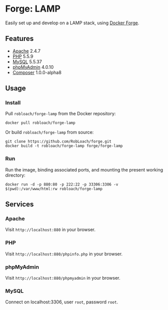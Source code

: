 # Forge: LAMP

Easily set up and develop on a LAMP stack, using [Docker Forge](http://github.com/robloach/forge).


## Features

* [Apache](https://httpd.apache.org/) 2.4.7
* [PHP](http://php.net/) 5.5.9
* [MySQL](http://www.mysql.com/) 5.5.37
* [phpMyAdmin](http://www.phpmyadmin.net/) 4.0.10
* [Composer](http://getcomposer.org) 1.0.0-alpha8


## Usage

### Install

Pull `robloach/forge-lamp` from the Docker repository:
```
docker pull robloach/forge-lamp
```

Or build `robloach/forge-lamp` from source:
```
git clone https://github.com/RobLoach/forge.git
docker build -t robloach/forge-lamp forge/forge-lamp
```

### Run

Run the image, binding associated ports, and mounting the present working
directory:

```
docker run -d -p 880:80 -p 222:22 -p 33306:3306 -v $(pwd):/var/www/html:rw robloach/forge-lamp
```


## Services

### Apache

Visit `http://localhost:880` in your browser.

### PHP

Visit `http://localhost:880/phpinfo.php` in your browser.

### phpMyAdmin

Visit `http://localhost:880/phpmyadmin` in your browser.

### MySQL

Connect on localhost:3306, user `root`, password `root`.
